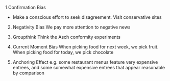 1.Confirmation Bias
- Make a conscious effort to seek disagreement.  Visit conservative sites

2. Negativity Bias
We pay more attention to negative news

3. Groupthink
Think the Asch conformity experiments

4. Current Moment Bias
When picking food for next week, we pick fruit.  When picking food for today, we pick chocolate

5. Anchoring Effect
e.g. some restaurant menus feature very expensive entrees, and some somewhat expensive entrees that appear reasonable by comparison
